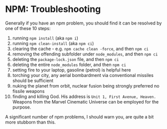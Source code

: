 # NPM: Troubleshooting

Generally if you have an npm problem, you should find it can be resolved by one of these 10 steps:

1. running `npm install` (aka `npm i`)
2. running `npm clean-install` (aka `npm ci`)
3. clearing the cache - e.g. `npm cache clean -force`, and then `npm ci`
4. removing the offending subfolder under `node_modules`, and then `npm ci`
5. deleting the `package-lock.json` file, and then `npm ci`
6. deleting the entire `node_modules` folder, and then `npm ci`
7. setting fire to your laptop, gasoline (petrol) is helpful here
8. torching your city, any aerial bombardment via conventional missiles should be sufficient
9. nuking the planet from orbit, nuclear fusion being strongly preferred no fissile weapons
10. finding and killing God. His address is `Unit 1, First Avenue, Heaven.` Weapons from the Marvel Cinematic Universe can be employed for the purpose.

A significant number of npm problems, I should warn you, are quite a bit more stubborn than this.
